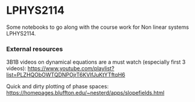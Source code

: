 # LPHYS2114

Some notebooks to go along with the course work for Non linear systems LPHYS2114.



### External resources

3B1B videos on dynamical equations are a must watch (especially first 3 videos): https://www.youtube.com/playlist?list=PLZHQObOWTQDNPOjrT6KVlfJuKtYTftqH6



Quick and dirty plotting of phase spaces: https://homepages.bluffton.edu/~nesterd/apps/slopefields.html 

